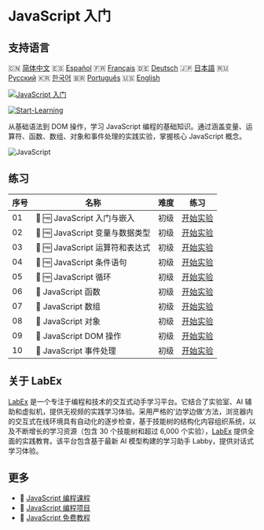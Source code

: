 # JavaScript 入门

## 支持语言

🇨🇳 [简体中文](README_zh.md) 🇪🇸 [Español](README_es.md) 🇫🇷 [Français](README_fr.md) 🇩🇪 [Deutsch](README_de.md) 🇯🇵 [日本語](README_ja.md) 🇷🇺 [Русский](README_ru.md) 🇰🇷 [한국어](README_ko.md) 🇧🇷 [Português](README_pt.md) 🇺🇸 [English](README.md) 

[![JavaScript 入门](https://cover-creator.labex.io/javascript-for-beginners.png?lang=zh)](https://labex.io/zh/courses/javascript-for-beginners)

[![Start-Learning](https://img.shields.io/badge/Start-Learning-whitesmoke?style=for-the-badge)](https://labex.io/zh/courses/javascript-for-beginners)

从基础语法到 DOM 操作，学习 JavaScript 编程的基础知识。通过涵盖变量、运算符、函数、数组、对象和事件处理的实践实验，掌握核心 JavaScript 概念。

![JavaScript](https://img.shields.io/badge/JavaScript-whitesmoke?style=for-the-badge&logo=javascript)


## 练习

|   序号 | 名称                            | 难度   | 练习                                                                                                                                                    |
|--------|---------------------------------|--------|---------------------------------------------------------------------------------------------------------------------------------------------------------|
|     01 | 🧩 🆓 JavaScript 入门与嵌入     | 初级   | <a target='_blank' href='https://labex.io/zh/labs/javascript-javascript-introduction-and-embedding-598194?course=javascript-for-beginners'>开始实验</a> |
|     02 | 🧩 🆓 JavaScript 变量与数据类型 | 初级   | <a target='_blank' href='https://labex.io/zh/labs/javascript-javascript-variables-and-data-types-598198?course=javascript-for-beginners'>开始实验</a>   |
|     03 | 🧩 🆓 JavaScript 运算符和表达式 | 初级   | <a target='_blank' href='https://labex.io/zh/labs/javascript-javascript-operators-and-expressions-598197?course=javascript-for-beginners'>开始实验</a>  |
|     04 | 🧩 🆓 JavaScript 条件语句       | 初级   | <a target='_blank' href='https://labex.io/zh/labs/javascript-javascript-conditional-statements-598190?course=javascript-for-beginners'>开始实验</a>     |
|     05 | 🧩 🆓 JavaScript 循环           | 初级   | <a target='_blank' href='https://labex.io/zh/labs/javascript-javascript-loops-598195?course=javascript-for-beginners'>开始实验</a>                      |
|     06 | 🧩  JavaScript 函数             | 初级   | <a target='_blank' href='https://labex.io/zh/labs/javascript-javascript-functions-598193?course=javascript-for-beginners'>开始实验</a>                  |
|     07 | 🧩  JavaScript 数组             | 初级   | <a target='_blank' href='https://labex.io/zh/labs/javascript-javascript-arrays-598189?course=javascript-for-beginners'>开始实验</a>                     |
|     08 | 🧩  JavaScript 对象             | 初级   | <a target='_blank' href='https://labex.io/zh/labs/javascript-javascript-objects-598196?course=javascript-for-beginners'>开始实验</a>                    |
|     09 | 🧩  JavaScript DOM 操作         | 初级   | <a target='_blank' href='https://labex.io/zh/labs/javascript-javascript-dom-manipulation-598191?course=javascript-for-beginners'>开始实验</a>           |
|     10 | 🧩  JavaScript 事件处理         | 初级   | <a target='_blank' href='https://labex.io/zh/labs/javascript-javascript-event-handling-598192?course=javascript-for-beginners'>开始实验</a>             |

## 关于 LabEx

[LabEx](https://labex.io) 是一个专注于编程和技术的交互式动手学习平台。它结合了实验室、AI 辅助和虚拟机，提供无视频的实践学习体验。采用严格的'边学边做'方法，浏览器内的交互式在线环境具有自动化的逐步检查，基于技能树的结构化内容组织系统，以及不断增长的学习资源（包含 30 个技能树和超过 6,000 个实验），[LabEx](https://labex.io) 提供全面的实践教育。该平台包含基于最新 AI 模型构建的学习助手 Labby，提供对话式学习体验。

## 更多

- 🔗 [JavaScript 编程课程](https://github.com/labex-labs/awesome-programming-courses)
- 🔗 [JavaScript 编程项目](https://github.com/labex-labs/awesome-programming-projects)
- 🔗 [JavaScript 免费教程](https://github.com/labex-labs/javascript-free-tutorials)

